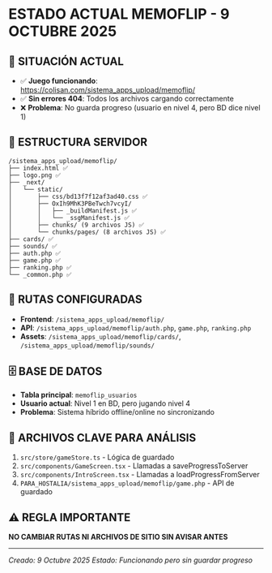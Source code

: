 # ESTADO ACTUAL MEMOFLIP - 9 OCTUBRE 2025

## 🎯 SITUACIÓN ACTUAL
- ✅ **Juego funcionando**: https://colisan.com/sistema_apps_upload/memoflip/
- ✅ **Sin errores 404**: Todos los archivos cargando correctamente
- ❌ **Problema**: No guarda progreso (usuario en nivel 4, pero BD dice nivel 1)

## 📁 ESTRUCTURA SERVIDOR
```
/sistema_apps_upload/memoflip/
├── index.html ✅
├── logo.png ✅
├── _next/
│   └── static/
│       ├── css/bd13f7f12af3ad40.css ✅
│       ├── OxIh9MhK3PBeTwch7vcyI/
│       │   ├── _buildManifest.js ✅
│       │   └── _ssgManifest.js ✅
│       ├── chunks/ (9 archivos JS) ✅
│       └── chunks/pages/ (8 archivos JS) ✅
├── cards/ ✅
├── sounds/ ✅
├── auth.php ✅
├── game.php ✅
├── ranking.php ✅
└── _common.php ✅
```

## 🔧 RUTAS CONFIGURADAS
- **Frontend**: `/sistema_apps_upload/memoflip/`
- **API**: `/sistema_apps_upload/memoflip/auth.php`, `game.php`, `ranking.php`
- **Assets**: `/sistema_apps_upload/memoflip/cards/`, `/sistema_apps_upload/memoflip/sounds/`

## 🗄️ BASE DE DATOS
- **Tabla principal**: `memoflip_usuarios`
- **Usuario actual**: Nivel 1 en BD, pero jugando nivel 4
- **Problema**: Sistema híbrido offline/online no sincronizando

## 📝 ARCHIVOS CLAVE PARA ANÁLISIS
1. `src/store/gameStore.ts` - Lógica de guardado
2. `src/components/GameScreen.tsx` - Llamadas a saveProgressToServer
3. `src/components/IntroScreen.tsx` - Llamadas a loadProgressFromServer
4. `PARA_HOSTALIA/sistema_apps_upload/memoflip/game.php` - API de guardado

## ⚠️ REGLA IMPORTANTE
**NO CAMBIAR RUTAS NI ARCHIVOS DE SITIO SIN AVISAR ANTES**

---
*Creado: 9 Octubre 2025*
*Estado: Funcionando pero sin guardar progreso*

